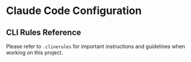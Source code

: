 # Claude Code Configuration

## CLI Rules Reference

Please refer to `.clinerules` for important instructions and guidelines when working on this project.